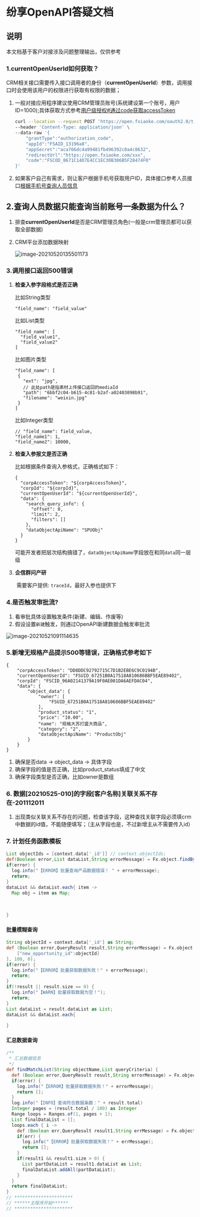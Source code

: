 # 纷享OpenAPI答疑文档

## 说明

本文档基于客户对接涉及问题整理输出，仅供参考

### 1.currentOpenUserId如何获取？

 CRM相关接口需要传入接口调用者的身份（**currentOpenUserId**）参数，调用接口时会使用该用户的权限进行获取有权限的数据；

1. 一般对接应用程序建议使用CRM管理员账号(系统建设第一个账号，用户ID=1000);具体获取方式参考[用户级授权#通过code获取accessToken](http://open.fxiaoke.com/wiki.html#artiId=19)

   ```bash
   curl --location --request POST 'https://open.fxiaoke.com/oauth2.0/token' \
   --header 'Content-Type: application/json' \
   --data-raw '{
       "grantType":"authorization_code",
       "appId":"FSAID_13196a8",
       "appSecret":"aca766dc4a99481fb496392c0a4c8632",
       "redirectUrl":"https://open.fxiaoke.com/xxx",
       "code":"FSCOD_8671C14D7E4CC1EC30B306B5F28474F0"
   }'
   ```

2. 如果客户自己有需求，则让客户根据手机号获取用户ID，具体接口参考人员接口[根据手机号查询人员信息](https://open.fxiaoke.com/wiki.html#artiId=1122)

## 2.查询人员数据只能查询当前账号一条数据为什么？

1. 排查**currentOpenUserId**是否是CRM管理员角色(一般是crm管理员都可以获取全部数据)

2. CRM平台添加数据映射

   ![image-20210520135501173](../../_media/image/20210520135501173-fxxk-openapi-1.png)

### 3.调用接口返回500错误

1. **检查入参字段格式是否正确**

   比如String类型

   ```
   "field_name": "field_value"
   ```

   比如List类型

   ```
   "field_name": [
     "field_value1",
     "field_value2"
   ]
   ```

   比如图片类型

   ```
   "field_name": [
    {
      "ext": "jpg",
      // 此处path是指素材上传接口返回的mediaId
      "path": "6bbf2c04-b615-4c81-b2af-a02403098b91",
      "filename": "weixin.jpg"
    }
   ]
   ```

   比如Integer类型

   ```
   // "field_name": field_value,
   "field_name1": 1,
   "field_name2": 10000,
   ```

2. **检查入参报文是否正确**

   比如根据条件查询入参格式，正确格式如下：

   ```
   {
     "corpAccessToken": "${corpAccessToken}",
     "corpId": "${corpId}",
     "currentOpenUserId": "${currentOpenUserId}",
     "data": {
       "search_query_info": {
         "offset": 0,
         "limit": 2,
         "filters": []
       },
       "dataObjectApiName": "SPUObj"
     }
   }
   ```

   可能开发者把层次结构搞错了，`dataObjectApiName`字段放在和同`data`同一层级

3. **企信群问产研**

   ​	需要客户提供: `traceId`，最好入参也提供下

### 4.是否触发审批流?

1. 看审批具体设置触发条件(新建、编辑、作废等)
2. 假设设置`新建`触发，则通过OpenAPI新建数据会触发审批流

![image-20210521091114635](../../_media/image/20210521091114635-fxxk-openapi-2.png)

### 5.新增无规格产品提示500等错误，正确格式参考如下

```
{
    "corpAccessToken": "DD8DDC92792715C7D1B2EBE6C9C0194B",
    "currentOpenUserId": "FSUID_67251B0A17518A810686BBF5EAE89402",
    "corpId": "FSCID_96A02141379A19F0AE001DA6AEFDAC04",
    "data": {
        "object_data": {
            "owner": [
                "FSUID_67251B0A17518A810686BBF5EAE89402"
            ],
            "product_status": "1",
            "price": "10.00",
            "name": "规格大苏打盛大商品",
            "category": "2",
            "dataObjectApiName": "ProductObj"
        }
    }
}
```

1. 确保是否data -> object_data -> 具体字段
2. 确保字段的值是否正确，比如product_status填成了中文
3. 确保字段类型是否正确，比如owner是数组

### 6. 数据[20210525-010]的字段[客户名称]关联关系不存在-201112011

1. 出现类似关联关系不存在的问题，检查该字段，这种查找关联字段必须填crm中数据的id值，不能随便填写；（主从字段也是，不过新增主从不需要传入id）

### 7. 计划任务函数模板

```groovy
List objectIds = [context.data['_id']] // context.objectIds;
def(Boolean error,List dataList,String errorMessage) = Fx.object.findByIds("ProductObj", objectIds);
if(error) {
  log.info("【ERROR】批量查询产品数据错误！ " + errorMessage);
  return;
}
dataList && dataList.each{ item ->
  Map obj = item as Map;
  
  
  
}
```

#### 批量模糊查询

```groovy
String objectId = context.data['_id'] as String;
def (Boolean error,QueryResult result,String errorMessage) = Fx.object.find("NewOpportunityLinesObj",[
    ["new_opportunity_id":objectId]
], 100, 0);
if(error) {
  log.info("【ERROR】批量获取数据失败！" + errorMessage);
  return;
}
if(!result || result.size == 0) {
  log.info("【WARN】批量获取数据为空！");
  return;
}
List dataList = result.dataList as List;
dataList && dataList.each{
  
}
```

#### 汇总数据查询

```groovy
/**
 * 汇总数据信息
 */
def findMatchList(String objectName,List queryCriteria) {
  def (Boolean error,QueryResult result,String errorMessage) = Fx.object.find(objectName,queryCriteria, 1, 0);
  if(error) {
    log.info("【ERROR】批量获取数据失败！" + errorMessage);
    return [];
  }
  log.info("【INFO】查询符合数据条数：" + result.total)
  Integer pages = (result.total / 100) as Integer
  Range loops = Ranges.of(1, pages + 1);
  List finalDataList = [];
  loops.each { i -> 
    def (Boolean err,QueryResult result1,String errMessage) = Fx.object.find(objectName,queryCriteria, 100, (i-1) * 100);
    if(err) {
      log.info("【ERROR】批量获取数据失败！" + errMessage);
      return [];
    }
    if(result1 && result1.size > 0) {
      List partDataList = result1.dataList as List;
      finalDataList.addAll(partDataList);
    }
  }
  return finalDataList;
}
// **********************
// ******主程序开始******
// **********************

